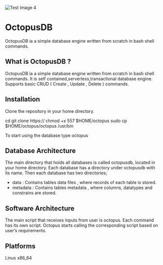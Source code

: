 ![Test Image 4](https://github.com/AyaHamedd/OctopusDB/octopusdb.jpeg)
# OctopusDB
OctopusDB ia a simple database engine written from scratch in bash shell commands.

## What is OctopusDB ?

OctopusDB ia a simple database engine written from scratch in bash shell commands. It is self contained,serverless,transactional database engine. Supports basic CRUD ( Create , Update , Delete ) commands.

## Installation
Clone the repository in your home directory.

cd
git clone https://
chmod +x 557 $HOME/octopus
sudo cp $HOME/octopus/octopus /usr/bin

To start using the database type
octopus

## Database Architecture
The main directory that holds all databases is called octopusdb, located in your home directory. Each database has a directory under  octopusdb with its name. Then each database has two directories;
- data : Contains tables data files , where records of each table is stored.
- metadata : Contains tables metadata , where columns, datatypes and constrains are stored.


## Software Architecture
The main script that receives inputs from user is octopus. Each command has its own script. Octopus starts calling the corresponding script based on user’s requirements.



## Platforms
Linux x86_64


